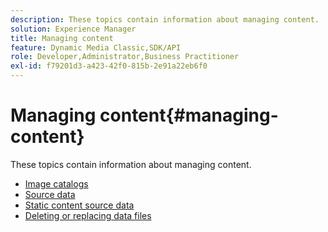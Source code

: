 ```yaml
---
description: These topics contain information about managing content.
solution: Experience Manager
title: Managing content
feature: Dynamic Media Classic,SDK/API
role: Developer,Administrator,Business Practitioner
exl-id: f79201d3-a423-42f0-815b-2e91a22eb6f0
---
```

# Managing content{#managing-content}

These topics contain information about managing content.

* [Image catalogs](c-image-catalogs.md)
* [Source data](r-source-data.md)
* [Static content source data](c-static-content-source-data.md)
* [Deleting or replacing data files](c-deleting-or-replacing-data-files.md)
